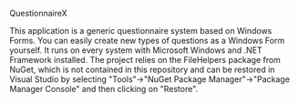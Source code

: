 QuestionnaireX

This application is a generic questionnaire system based on Windows Forms. You can easily create new types of questions as a Windows Form yourself. It runs on every system with Microsoft Windows and .NET Framework installed. The project relies on the FileHelpers package from NuGet, which is not contained in this repository and can be restored in Visual Studio by selecting "Tools"->"NuGet Package Manager"->"Package Manager Console" and then clicking on "Restore".